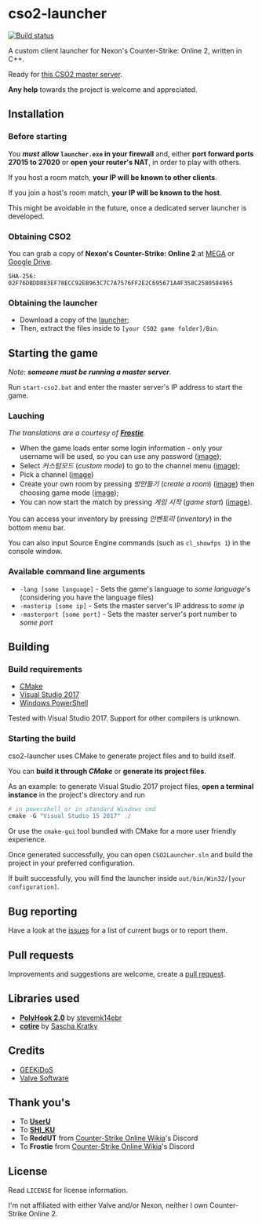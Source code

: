 # cso2-launcher

[![Build status](https://ci.appveyor.com/api/projects/status/6ehjwfyekyfd9ipx/branch/master?svg=true)](https://ci.appveyor.com/project/Ochii/cso2-launcher/branch/master)

A custom client launcher for Nexon's Counter-Strike: Online 2, written in C++.

Ready for [this CSO2 master server](https://github.com/Ochii/cso2-master-server/).

**Any help** towards the project is welcome and appreciated.

## Installation

### Before starting

You ***must*** **allow `launcher.exe` in your firewall** and, either **port forward ports 27015 to 27020** or **open your router's NAT**, in order to play with others.

If you host a room match, **your IP will be known to other clients**.

If you join a host's room match, **your IP will be known to the host**.

This might be avoidable in the future, once a dedicated server launcher is developed.

### Obtaining CSO2

You can grab a copy of **Nexon's Counter-Strike: Online 2** at [MEGA](https://mega.nz/#!nhgnBJgD!iR57D5Mf3_1GCcAR36tqFQ7H7KN_F0e3XicD2JBoSN4) or [Google Drive](https://drive.google.com/open?id=1y0diL2nTERlOaJZQTA3xPb8owx82GjtB). 

```SHA-256: 02F76DBDD083EF78ECC92EB963C7C7A7576FF2E2C695671A4F358C2580584965```

### Obtaining the launcher

- Download a copy of the [launcher](https://github.com/Ochii/cso2-launcher/releases);
- Then, extract the files inside to ```[your CSO2 game folder]/Bin```.

## Starting the game

*Note: **someone must be running a master server**.*

Run ```start-cso2.bat``` and enter the master server's IP address to start the game.

### Lauching

*The translations are a courtesy of **[Frostie](#thank-yous)**.*

- When the game loads enter some login information - only your username will be used, so you can use any password ([image](https://puu.sh/Bw7hu/ffba6ca218.png));
- Select *커스텀모드* (*custom mode*) to go to the channel menu ([image](https://puu.sh/C1Nno/7122e0fefd.png));
- Pick a channel ([image](https://puu.sh/C1NpM/adead9596e.png))
- Create your own room by pressing *방만들기* (*create a room*) ([image](https://puu.sh/C1NrH/5cbaa524f8.png)) then choosing game mode ([image](https://puu.sh/C1NSv/8023bd39e8.png));
- You can now start the match by pressing *게임 시작* (*game start*) ([image](https://puu.sh/Bw7M3/9209eb7637.png)).

You can access your inventory by pressing *인벤토리* (*inventory*) in the bottom menu bar.

You can also input Source Engine commands (such as ```cl_showfps 1```) in the console window.

### Available command line arguments

- ```-lang [some language]``` - Sets the game's language to *some language*'s (considering you have the language files)
- ```-masterip [some ip]``` - Sets the master server's IP address to *some ip*
- ```-masterport [some port]``` - Sets the master server's port number to *some port*

## Building

### Build requirements

- [CMake](https://cmake.org/download/)
- [Visual Studio 2017](https://www.visualstudio.com/downloads/)
- [Windows PowerShell](https://docs.microsoft.com/en-us/powershell/scripting/setup/installing-windows-powershell)

Tested with Visual Studio 2017. Support for other compilers is unknown.

### Starting the build

cso2-launcher uses CMake to generate project files and to build itself.

You can **build it through *CMake*** or **generate its project files**.

As an example: to generate Visual Studio 2017 project files, **open a terminal instance** in the project's directory and run

```powershell
# in powershell or in standard Windows cmd
cmake -G "Visual Studio 15 2017" ./
```

Or use the ```cmake-gui``` tool bundled with CMake for a more user friendly experience.

Once generated successfully, you can open ```CSO2Launcher.sln``` and build the project in your preferred configuration.

If built successfully, you will find the launcher inside ```out/bin/Win32/[your configuration]```.

## Bug reporting

Have a look at the [issues](https://github.com/Ochii/cso2-launcher/issues) for a list of current bugs or to report them.

## Pull requests

Improvements and suggestions are welcome, create a [pull request](https://github.com/Ochii/cso2-launcher/pulls).

## Libraries used

- **[PolyHook 2.0](https://github.com/stevemk14ebr/PolyHook_2_0/)** by [stevemk14ebr](https://github.com/stevemk14ebr)
- **[cotire](https://github.com/sakra/cotire/)** by [Sascha Kratky](https://github.com/sakra)

## Credits

- [GEEKiDoS](https://github.com/GEEKiDoS)
- [Valve Software](https://github.com/ValveSoftware/source-sdk-2013)

## Thank you's

- To **[UserU](https://www.youtube.com/user/GoodbyeSpy)**
- To **[SHI_KU](https://www.youtube.com/channel/UC2HZo-HFOuxmS6zWYPMD0hQ)**
- To **ReddUT** from [Counter-Strike Online Wikia](https://cso.wikia.com/)'s Discord
- To **Frostie** from [Counter-Strike Online Wikia](https://cso.wikia.com/)'s Discord

## License

Read ```LICENSE``` for license information.

I'm not affiliated with either Valve and/or Nexon, neither I own Counter-Strike Online 2.
